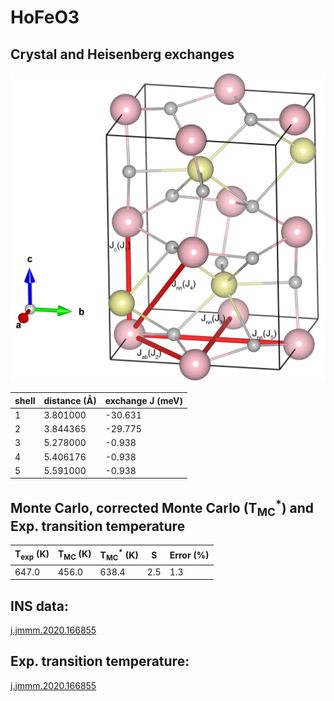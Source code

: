 # HoFeO3

## Crystal and Heisenberg exchanges

![HoFeO3 Structure](HoFeO3.jpg)


| shell    | distance (A&#778;) | exchange J (meV) |
|----------|--------------|------------------|
| 1        | 3.801000     | -30.631          |
| 2        | 3.844365     | -29.775          |
| 3        | 5.278000     | -0.938           |
| 4        | 5.406176     | -0.938           |
| 5        | 5.591000     | -0.938           |


## Monte Carlo, corrected Monte Carlo (T<sub>MC</sub><sup>*</sup>) and Exp. transition temperature

| T<sub>exp</sub> (K) | T<sub>MC</sub> (K) | T<sub>MC</sub><sup>*</sup> (K) | S   | Error (%) |
|----------------------|--------------------|--------------------------------|-----|-----------|
| 647.0                  | 456.0                | 638.4                          | 2.5 | 1.3       |


## INS data:
[j.jmmm.2020.166855](https://doi.org/10.1016/j.jmmm.2020.166855)


## Exp. transition temperature:
[j.jmmm.2020.166855](https://doi.org/10.1016/j.jmmm.2020.166855)
